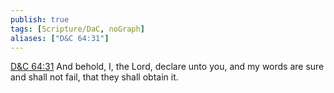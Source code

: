```yaml
---
publish: true
tags: [Scripture/DaC, noGraph]
aliases: ["D&C 64:31"]
---
```

[D&C 64:31](https://churchofjesuschrist.org/study/scriptures/dc-testament/dc/64?lang=eng&id=p31#p31) And behold, I, the Lord, declare unto you, and my words are sure and shall not fail, that they shall obtain it.
